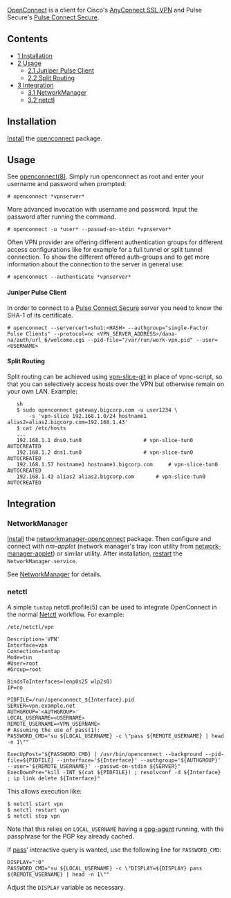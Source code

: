 [OpenConnect](http://www.infradead.org/openconnect/) is a client for Cisco's [AnyConnect SSL VPN](https://www.cisco.com/go/asm) and Pulse Secure's [Pulse Connect Secure](/index.php/Pulse_Connect_Secure "Pulse Connect Secure").

## Contents

*   [1 Installation](#Installation)
*   [2 Usage](#Usage)
    *   [2.1 Juniper Pulse Client](#Juniper_Pulse_Client)
    *   [2.2 Split Routing](#Split_Routing)
*   [3 Integration](#Integration)
    *   [3.1 NetworkManager](#NetworkManager)
    *   [3.2 netctl](#netctl)

## Installation

[Install](/index.php/Install "Install") the [openconnect](https://www.archlinux.org/packages/?name=openconnect) package.

## Usage

See [openconnect(8)](https://jlk.fjfi.cvut.cz/arch/manpages/man/openconnect.8). Simply run openconnect as root and enter your username and password when prompted:

```
# openconnect *vpnserver*

```

More advanced invocation with username and password. Input the password after running the command.

```
# openconnect -u *user* --passwd-on-stdin *vpnserver*

```

Often VPN provider are offering different authentication groups for different access configurations like for example for a full tunnel or split tunnel connection. To show the different offered auth-groups and to get more information about the connection to the server in general use:

```
# openconnect --authenticate *vpnserver*

```

#### Juniper Pulse Client

In order to connect to a [Pulse Connect Secure](/index.php/Pulse_Connect_Secure "Pulse Connect Secure") server you need to know the SHA-1 of its certificate.

```
# openconnect --servercert=sha1:<HASH> --authgroup="single-Factor Pulse Clients" --protocol=nc <VPN_SERVER_ADDRESS>/dana-na/auth/url_6/welcome.cgi --pid-file="/var/run/work-vpn.pid" --user=<USERNAME>

```

#### Split Routing

Split routing can be achieved using [vpn-slice-git](https://aur.archlinux.org/packages/vpn-slice-git/) in place of vpnc-script, so that you can selectively access hosts over the VPN but otherwise remain on your own LAN. Example:

```
   sh
   $ sudo openconnect gateway.bigcorp.com -u user1234 \
       -s 'vpn-slice 192.168.1.0/24 hostname1 alias2=alias2.bigcorp.com=192.168.1.43'
   $ cat /etc/hosts
   ...
   192.168.1.1 dns0.tun0					# vpn-slice-tun0 AUTOCREATED
   192.168.1.2 dns1.tun0					# vpn-slice-tun0 AUTOCREATED
   192.168.1.57 hostname1 hostname1.bigcorp.com		# vpn-slice-tun0 AUTOCREATED
   192.168.1.43 alias2 alias2.bigcorp.com		# vpn-slice-tun0 AUTOCREATED

```

## Integration

### NetworkManager

[Install](/index.php/Install "Install") the [networkmanager-openconnect](https://www.archlinux.org/packages/?name=networkmanager-openconnect) package. Then configure and connect with *nm-applet* (network manager's tray icon utility from [network-manager-applet](https://www.archlinux.org/packages/?name=network-manager-applet)) or similar utility. After installation, [restart](/index.php/Restart "Restart") the `NetworkManager.service`.

See [NetworkManager](/index.php/NetworkManager "NetworkManager") for details.

### netctl

A simple `tuntap` netctl.profile(5) can be used to integrate OpenConnect in the normal [Netctl](/index.php/Netctl "Netctl") workflow. For example:

 `/etc/netctl/vpn` 
```
Description='VPN'
Interface=vpn
Connection=tuntap
Mode=tun
#User=root
#Group=root

BindsToInterfaces=(enp0s25 wlp2s0)
IP=no

PIDFILE=/run/openconnect_${Interface}.pid
SERVER=vpn.example.net
AUTHGROUP='<AUTHGROUP>'
LOCAL_USERNAME=<USERNAME>
REMOTE_USERNAME=<VPN_USERNAME>
# Assuming the use of pass(1): 
PASSWORD_CMD="su ${LOCAL_USERNAME} -c \"pass ${REMOTE_USERNAME} | head -n 1\""

ExecUpPost="${PASSWORD_CMD} | /usr/bin/openconnect --background --pid-file=${PIDFILE} --interface='${Interface}' --authgroup='${AUTHGROUP}' --user='${REMOTE_USERNAME}' --passwd-on-stdin ${SERVER}"
ExecDownPre="kill -INT $(cat ${PIDFILE}) ; resolvconf -d ${Interface} ; ip link delete ${Interface}"

```

This allows execution like:

```
$ netctl start vpn
$ netctl restart vpn
$ netctl stop vpn

```

Note that this relies on `LOCAL_USERNAME` having a [gpg-agent](/index.php/GnuPG#gpg-agent "GnuPG") running, with the passphrase for the PGP key already cached.

If [pass](/index.php/Pass "Pass")’ interactive query is wanted, use the following line for `PASSWORD_CMD`:

```
DISPLAY=":0"
PASSWORD_CMD="su ${LOCAL_USERNAME} -c \"DISPLAY=${DISPLAY} pass ${REMOTE_USERNAME} | head -n 1\""

```

Adjust the `DISPLAY` variable as necessary.